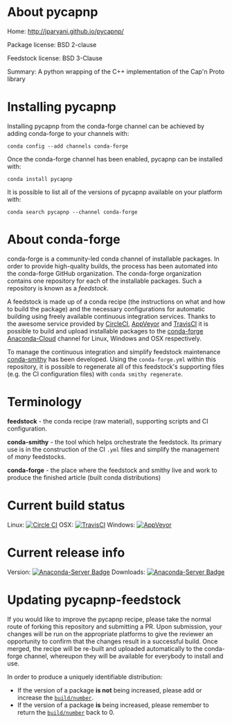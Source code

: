About pycapnp
=============

Home: http://jparyani.github.io/pycapnp/

Package license: BSD 2-clause

Feedstock license: BSD 3-Clause

Summary: A python wrapping of the C++ implementation of the Cap'n Proto library



Installing pycapnp
==================

Installing pycapnp from the conda-forge channel can be achieved by adding conda-forge to your channels with:

```
conda config --add channels conda-forge
```

Once the conda-forge channel has been enabled, pycapnp can be installed with:

```
conda install pycapnp
```

It is possible to list all of the versions of pycapnp available on your platform with:

```
conda search pycapnp --channel conda-forge
```


About conda-forge
=================

conda-forge is a community-led conda channel of installable packages.
In order to provide high-quality builds, the process has been automated into the
conda-forge GitHub organization. The conda-forge organization contains one repository 
for each of the installable packages. Such a repository is known as a *feedstock*.

A feedstock is made up of a conda recipe (the instructions on what and how to build
the package) and the necessary configurations for automatic building using freely
available continuous integration services. Thanks to the awesome service provided by
[CircleCI](https://circleci.com/), [AppVeyor](http://www.appveyor.com/)
and [TravisCI](https://travis-ci.org/) it is possible to build and upload installable
packages to the [conda-forge](https://anaconda.org/conda-forge)
[Anaconda-Cloud](http://docs.anaconda.org/) channel for Linux, Windows and OSX respectively.

To manage the continuous integration and simplify feedstock maintenance
[conda-smithy](http://github.com/conda-forge/conda-smithy) has been developed.
Using the ``conda-forge.yml`` within this repository, it is possible to regenerate all of
this feedstock's supporting files (e.g. the CI configuration files) with ``conda smithy regenerate``.


Terminology
===========

**feedstock** - the conda recipe (raw material), supporting scripts and CI configuration.

**conda-smithy** - the tool which helps orchestrate the feedstock.
                   Its primary use is in the construction of the CI ``.yml`` files
                   and simplify the management of *many* feedstocks.

**conda-forge** - the place where the feedstock and smithy live and work to
                  produce the finished article (built conda distributions)

Current build status
====================

Linux: [![Circle CI](https://circleci.com/gh/conda-forge/pycapnp-feedstock.svg?style=svg)](https://circleci.com/gh/conda-forge/pycapnp-feedstock)
OSX: [![TravisCI](https://travis-ci.org/conda-forge/pycapnp-feedstock.svg?branch=master)](https://travis-ci.org/conda-forge/pycapnp-feedstock) 
Windows: [![AppVeyor](https://ci.appveyor.com/api/projects/status/github/conda-forge/pycapnp-feedstock?svg=True)](https://ci.appveyor.com/project/conda-forge/pycapnp-feedstock/branch/master)

Current release info
====================
Version: [![Anaconda-Server Badge](https://anaconda.org/conda-forge/pycapnp/badges/version.svg)](https://anaconda.org/conda-forge/pycapnp)
Downloads: [![Anaconda-Server Badge](https://anaconda.org/conda-forge/pycapnp/badges/downloads.svg)](https://anaconda.org/conda-forge/pycapnp)


Updating pycapnp-feedstock
==========================

If you would like to improve the pycapnp recipe, please take the normal
route of forking this repository and submitting a PR. Upon submission, your changes will
be run on the appropriate platforms to give the reviewer an opportunity to confirm that the
changes result in a successful build. Once merged, the recipe will be re-built and uploaded
automatically to the conda-forge channel, whereupon they will be available for everybody to
install and use.

In order to produce a uniquely identifiable distribution:
 * If the version of a package **is not** being increased, please add or increase
   the [``build/number``](http://conda.pydata.org/docs/building/meta-yaml.html#build-number-and-string). 
 * If the version of a package **is** being increased, please remember to return
   the [``build/number``](http://conda.pydata.org/docs/building/meta-yaml.html#build-number-and-string)
   back to 0.
